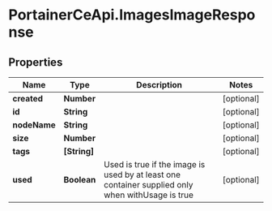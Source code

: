 # PortainerCeApi.ImagesImageResponse

## Properties
Name | Type | Description | Notes
------------ | ------------- | ------------- | -------------
**created** | **Number** |  | [optional] 
**id** | **String** |  | [optional] 
**nodeName** | **String** |  | [optional] 
**size** | **Number** |  | [optional] 
**tags** | **[String]** |  | [optional] 
**used** | **Boolean** | Used is true if the image is used by at least one container supplied only when withUsage is true | [optional] 


